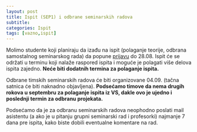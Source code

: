 ```yaml
---
layout: post
title: Ispit (SEP1) i odbrane seminarskih radova
subtitle: 
categories: Ispit 
tags: [vazno,ispit]
---
```


Molimo studente koji planiraju da izađu na ispit (polaganje teorije, odbrana samostalnog seminarskog rada) da popune [prijavu](https://forms.gle/if7K677GqYBJeEVZ7) do 28.08. Ispit će se održati u terminu koji nalaže raspored ispita i moguće je polagati više delova ispita zajedno. **Neće biti dodatnih termina za polaganje ispita.**

Odbrane timskih seminarskih radova će biti organizovane 04.09. (tačna satnica će biti naknadno objavljena). **Podsećamo timove da nema drugih rokova u septembru za polaganje ispita iz VS, dakle ovo je ujedno i poslednji termin za odbranu projekata.**

Podsećamo da je za odbranu seminarskih radova neophodno poslati mail asistentu (a ako je u pitanju grupni seminarski rad i profesorki) najmanje 7 dana pre ispita, kako biste dobili eventualne komentare na rad.


